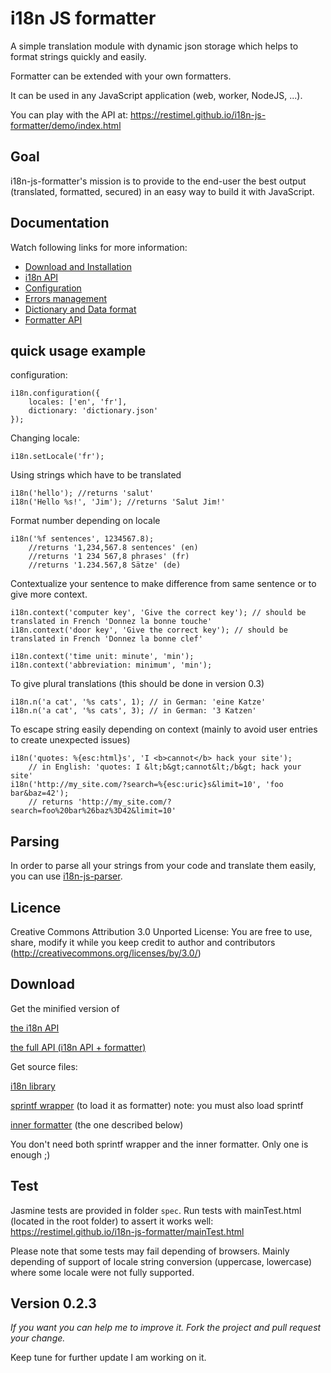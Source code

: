 # i18n JS formatter

A simple translation module with dynamic json storage which helps to format strings quickly and easily.

Formatter can be extended with your own formatters.

It can be used in any JavaScript application (web, worker, NodeJS, ...).

You can play with the API at: https://restimel.github.io/i18n-js-formatter/demo/index.html


## Goal

i18n-js-formatter's mission is to provide to the end-user the best output (translated, formatted, secured) in an easy way to build it with JavaScript.

## Documentation

Watch following links for more information:

* [Download and Installation](doc/installation.md)
* [i18n API](doc/API.md)
* [Configuration](doc/configuration.md)
* [Errors management](errors.md)
* [Dictionary and Data format](doc/format.md)
* [Formatter API](doc/formatter.md)

## quick usage example

configuration:

	i18n.configuration({
		locales: ['en', 'fr'],
		dictionary: 'dictionary.json'
	});

Changing locale:

	i18n.setLocale('fr');

Using strings which have to be translated

	i18n('hello'); //returns 'salut'
	i18n('Hello %s!', 'Jim'); //returns 'Salut Jim!'

Format number depending on locale

	i18n('%f sentences', 1234567.8);
		//returns '1,234,567.8 sentences' (en)
		//returns '1 234 567,8 phrases' (fr)
		//returns '1.234.567,8 Sätze' (de)

Contextualize your sentence to make difference from same sentence or to give more context.

	i18n.context('computer key', 'Give the correct key'); // should be translated in French 'Donnez la bonne touche'
	i18n.context('door key', 'Give the correct key'); // should be translated in French 'Donnez la bonne clef'

	i18n.context('time unit: minute', 'min');
	i18n.context('abbreviation: minimum', 'min');

To give plural translations (this should be done in version 0.3)

	i18n.n('a cat', '%s cats', 1); // in German: 'eine Katze'
	i18n.n('a cat', '%s cats', 3); // in German: '3 Katzen'

To escape string easily depending on context (mainly to avoid user entries to create unexpected issues)

	i18n('quotes: %{esc:html}s', 'I <b>cannot</b> hack your site');
		// in English: 'quotes: I &lt;b&gt;cannot&lt;/b&gt; hack your site'
	i18n('http://my_site.com/?search=%{esc:uric}s&limit=10', 'foo bar&baz=42');
		// returns 'http://my_site.com/?search=foo%20bar%26baz%3D42&limit=10'


## Parsing

In order to parse all your strings from your code and translate them easily, you can use [i18n-js-parser](https://github.com/restimel/i18n-js-parser).

## Licence

Creative Commons Attribution 3.0 Unported License: You are free to use, share, modify it while you keep credit to author and contributors (http://creativecommons.org/licenses/by/3.0/)

## Download

Get the minified version of

[the i18n API](https://restimel.github.io/i18n-js-formatter/i18n-js-formatter.min.js)

[the full API (i18n API + formatter)](https://restimel.github.io/i18n-js-formatter/i18n-js-formatter.full.min.js)

Get source files:

[i18n library](https://restimel.github.io/i18n-js-formatter/i18n-js-formatter.js)

[sprintf wrapper](https://restimel.github.io/i18n-js-formatter/script/wrapperSprintf.js) (to load it as formatter) note: you must also load sprintf

[inner formatter](https://restimel.github.io/i18n-js-formatter/script/wrapperSprintf.js) (the one described below)

You don't need both sprintf wrapper and the inner formatter. Only one is enough ;)

## Test

Jasmine tests are provided in folder `spec`.
Run tests with mainTest.html (located in the root folder) to assert it works well: https://restimel.github.io/i18n-js-formatter/mainTest.html

Please note that some tests may fail depending of browsers. Mainly depending of support of locale string conversion (uppercase, lowercase) where some locale were not fully supported.

## Version 0.2.3

*If you want you can help me to improve it. Fork the project and pull request your change.*

Keep tune for further update I am working on it.
